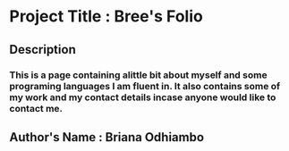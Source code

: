 # Project Title : Bree's Folio

## Description

### This is a page containing alittle bit about myself and some programing languages I am fluent in. It also contains some of my work  and my contact details incase anyone would like to contact me.

## Author's Name : Briana Odhiambo
